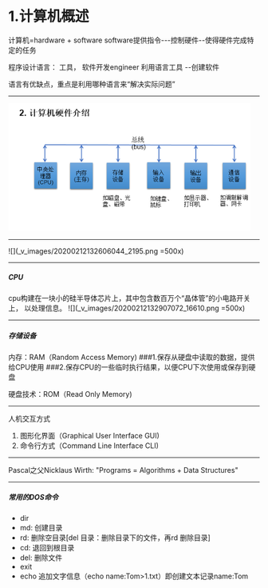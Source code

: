 # 1.计算机概述
计算机=hardware   +  software
software提供指令---控制硬件--使得硬件完成特定的任务

程序设计语言：
工具， 软件开发engineer  利用语言工具   --创建软件

语言有优缺点，重点是利用哪种语言来“解决实际问题”
***
![](_v_images/20200212132319815_32135.png)
***
![](_v_images/20200212132606044_2195.png =500x)
***
##### CPU
cpu构建在一块小的硅半导体芯片上，其中包含数百万个“晶体管”的小电路开关上， 以处理信息。
![](_v_images/20200212132907072_16610.png =500x)
***
##### 存储设备
内存：RAM（Random Access Memory)
###1.保存从硬盘中读取的数据，提供给CPU使用
###2.保存CPU的一些临时执行结果，以便CPU下次使用或保存到硬盘

硬盘技术：ROM（Read Only Memory)
***
人机交互方式
1. 图形化界面（Graphical User Interface GUI)
2. 命令行方式（Command Line Interface CLI)

***
Pascal之父Nicklaus Wirth: "Programs = Algorithms + Data Structures"
***
##### 常用的DOS命令
* dir
* md: 创建目录
* rd: 删除空目录[del 目录：删除目录下的文件，再rd 删除目录]
* cd\: 退回到根目录
* del: 删除文件
* exit
* echo 追加文字信息（echo name:Tom>1.txt）即创建文本记录name:Tom